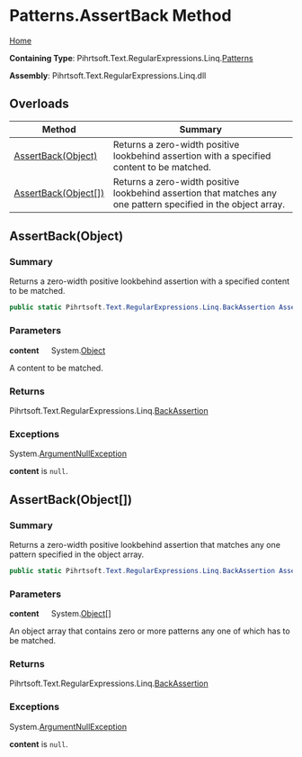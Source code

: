 # Patterns\.AssertBack Method

[Home](../../../../../../README.md)

**Containing Type**: Pihrtsoft\.Text\.RegularExpressions\.Linq\.[Patterns](../README.md)

**Assembly**: Pihrtsoft\.Text\.RegularExpressions\.Linq\.dll

## Overloads

| Method | Summary |
| ------ | ------- |
| [AssertBack(Object)](#Pihrtsoft_Text_RegularExpressions_Linq_Patterns_AssertBack_System_Object_) | Returns a zero\-width positive lookbehind assertion with a specified content to be matched\. |
| [AssertBack(Object\[\])](#Pihrtsoft_Text_RegularExpressions_Linq_Patterns_AssertBack_System_Object___) | Returns a zero\-width positive lookbehind assertion that matches any one pattern specified in the object array\. |

## AssertBack\(Object\) <a name="Pihrtsoft_Text_RegularExpressions_Linq_Patterns_AssertBack_System_Object_"></a>

### Summary

Returns a zero\-width positive lookbehind assertion with a specified content to be matched\.

```csharp
public static Pihrtsoft.Text.RegularExpressions.Linq.BackAssertion AssertBack(object content)
```

### Parameters

**content** &emsp; System\.[Object](https://docs.microsoft.com/en-us/dotnet/api/system.object)

A content to be matched\.

### Returns

Pihrtsoft\.Text\.RegularExpressions\.Linq\.[BackAssertion](../../BackAssertion/README.md)

### Exceptions

System\.[ArgumentNullException](https://docs.microsoft.com/en-us/dotnet/api/system.argumentnullexception)

**content** is `null`\.

## AssertBack\(Object\[\]\) <a name="Pihrtsoft_Text_RegularExpressions_Linq_Patterns_AssertBack_System_Object___"></a>

### Summary

Returns a zero\-width positive lookbehind assertion that matches any one pattern specified in the object array\.

```csharp
public static Pihrtsoft.Text.RegularExpressions.Linq.BackAssertion AssertBack(params object[] content)
```

### Parameters

**content** &emsp; System\.[Object](https://docs.microsoft.com/en-us/dotnet/api/system.object)\[\]

An object array that contains zero or more patterns any one of which has to be matched\.

### Returns

Pihrtsoft\.Text\.RegularExpressions\.Linq\.[BackAssertion](../../BackAssertion/README.md)

### Exceptions

System\.[ArgumentNullException](https://docs.microsoft.com/en-us/dotnet/api/system.argumentnullexception)

**content** is `null`\.

